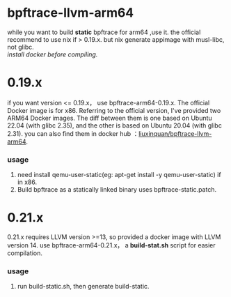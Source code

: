 # bpftrace-llvm-arm64
while you want to build **static** bpftrace for arm64 ,use it.
the official recommend to use nix if > 0.19.x. but nix generate appimage with musl-libc, not glibc.  
*install docker before compiling.*

# 0.19.x
if you want version <= 0.19.x， use bpftrace-arm64-0.19.x.
The official Docker image is for x86. Referring to the official version, I've provided two ARM64 Docker images. The diff between them is one based on Ubuntu 22.04 (with glibc 2.35), and the other is based on Ubuntu 20.04 (with glibc 2.31). you can also find them in docker hub ：[liuxinquan/bpftrace-llvm-arm64](https://hub.docker.com/repository/docker/liuxinquan/bpftrace-llvm-arm64).
### usage
1. need install qemu-user-static(eg: apt-get install -y qemu-user-static) if in x86.
2. Build bpftrace as a statically linked binary uses bpftrace-static.patch.

# 0.21.x
0.21.x requires LLVM version >=13, so provided a docker image with LLVM version 14.  use bpftrace-arm64-0.21.x， a **build-stat.sh** script for easier compilation. 
### usage
1. run build-static.sh, then generate build-static. 

